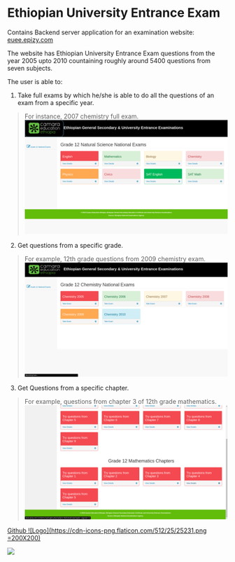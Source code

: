 # Ethiopian University Entrance Exam
Contains Backend server application for an examination website: [euee.epizy.com](http://euee.epizy.com)

The website has Ethiopian University Entrance Exam questions from the year 2005 upto 2010 countaining roughly around 5400 questions from seven subjects.

The user is able to:
1. Take full exams by which he/she is able to do all the questions of an exam from a specific year. 
> For instance, 2007 chemistry full exam.
![All Subjects](/assets/allSubs.png)
2. Get questions from a specific grade. 
> For example, 12th grade questions from 2009 chemistry exam.
![2009 exam](/assets/chemList.png)
3. Get Questions from a specific chapter. 
> For example, questions from chapter 3 of 12th grade mathematics.
![math chapter 3](/assets/ByChapter.png)



[Github ![Logo](https://cdn-icons-png.flaticon.com/512/25/25231.png =200X200)](https://github.com/heyeman) 

<img src="https://github.com/favicon.ico" width="48">
